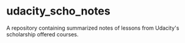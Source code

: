 # udacity_scho_notes
A repository containing summarized notes of lessons from Udacity's scholarship offered courses. 
